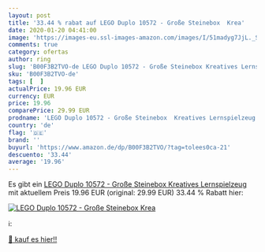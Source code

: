```yaml
---
layout: post
title: '33.44 % rabat auf LEGO Duplo 10572 - Große Steinebox  Krea'
date: 2020-01-20 04:41:00
image: 'https://images-eu.ssl-images-amazon.com/images/I/51madyg7JjL._SL200_.jpg'
comments: true
category: ofertas
author: ring
slug: 'B00F3B2TVO-de LEGO Duplo 10572 - Große Steinebox Kreatives Lernspielzeug'
sku: 'B00F3B2TVO-de'
tags: [  ]
actualPrice: 19.96 EUR
currency: EUR
price: 19.96
comparePrice: 29.99 EUR
prodname: 'LEGO Duplo 10572 - Große Steinebox  Kreatives Lernspielzeug'
country: 'de'
flag: '🇩🇪'
brand: ''
buyurl: 'https://www.amazon.de/dp/B00F3B2TVO/?tag=tolees0ca-21'
descuento: '33.44'
average: '19.96'
---
```


Es gibt ein [LEGO Duplo 10572 - Große Steinebox  Kreatives Lernspielzeug](https://www.amazon.de/dp/B00F3B2TVO/?tag=tolees0ca-21) mit aktuellem Preis 19.96 EUR (original: 29.99 EUR) 33.44 % Rabatt hier:

[![LEGO Duplo 10572 - Große Steinebox  Krea](https://images-eu.ssl-images-amazon.com/images/I/51madyg7JjL._SL200_.jpg)](https://www.amazon.de/dp/B00F3B2TVO/?tag=tolees0ca-21)

ℹ️:


[🛒 kauf es hier!!](https://www.amazon.de/dp/B00F3B2TVO/?tag=tolees0ca-21)
